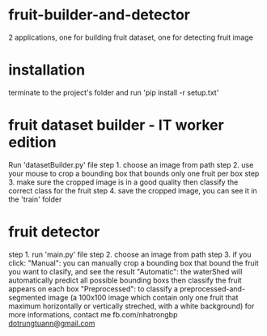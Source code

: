 # fruit-builder-and-detector
2 applications, one for building fruit dataset, one for detecting fruit image
# installation
terminate to the project's folder and run 'pip install -r setup.txt'
# fruit dataset builder - IT worker edition
Run 'datasetBuilder.py' file
step 1. choose an image from path
step 2. use your mouse to crop a bounding box that bounds only one fruit per box
step 3. make sure the cropped image is in a good quality then classify the correct class for the fruit
step 4. save the cropped image, you can see it in the 'train' folder
# fruit detector 
step 1. run 'main.py' file
step 2. choose an image from path
step 3. if you click:
"Manual": you can manually crop a bounding box that bound the fruit you want to clasify, and see the result
"Automatic": the waterShed will automatically predict all possible bounding boxs then classify the fruit appears on each box
"Preprocessed": to classify a preprocessed-and-segmented image (a 100x100 image which contain only one fruit that maximum horizontally or vertically streched, with a white background)
for more informations, contact me fb.com/nhatrongbp dotrungtuann@gmail.com
